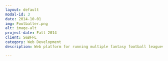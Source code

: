 ```yaml
---
layout: default
modal-id: 3
date: 2014-10-01
img: Footballer.png
alt: image-alt
project-date: Fall 2014
client: S&BFFL
category: Web Development
description: Web platform for running multiple fantasy football leagues.  (Work on Progress).

---
```

